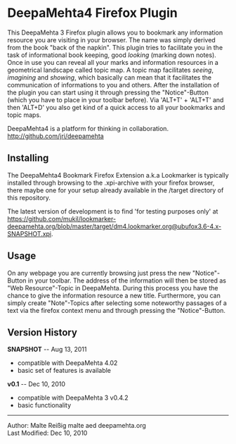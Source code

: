 
DeepaMehta4 Firefox Plugin
===========================

This DeepaMehta 3 Firefox plugin allows you to bookmark any information resource you are visiting in your browser. The name was simply derived from the book "back of the napkin". This plugin tries to facilitate you in the task of informational book keeping, good _looking_ (marking down notes). Once in use you can reveal all your marks and information resources in a geometrical landscape called topic map. A topic map facilitates _seeing_, _imagining_ and _showing_, which basically can mean that it facilitates the communication of informations to you and others. After the installation of the plugin you can start using it through pressing the "Notice"-Button (which you have to place in your toolbar before). Via 'ALT+T' + 'ALT+T' and then 'ALT+D' you also get kind of a quick access to all your bookmarks and topic maps.

DeepaMehta4 is a platform for thinking in collaboration.
<http://github.com/jri/deepamehta>


Installing
----------

The DeepaMehta4 Bookmark Firefox Extension a.k.a Lookmarker is typically installed through browsing to the .xpi-archive with your firefox browser, there maybe one for your setup already available in the /target directory of this repository. 

The latest version of development is to find 'for testing purposes only' at <https://github.com/mukil/lookmarker-deepamehta.org/blob/master/target/dm4.lookmarker.org@ubufox3.6-4.x-SNAPSHOT.xpi>. 


Usage
-----

On any webpage you are currently browsing just press the new "Notice"-Button in your toolbar. The address of the information will then be stored as \"Web Resource\"-Topic in DeepaMehta. During this process you have the chance to give the information resource a new title. Furthermore, you can simply create \"Note\"-Topics after selecting some noteworthy passages of a text via the firefox context menu and through pressing the "Notice"-Button.


Version History
---------------

**SNAPSHOT** -- Aug 13, 2011
* compatible with DeepaMehta 4.02
* basic set of features is available

**v0.1** -- Dec 10, 2010

* compatible with DeepaMehta 3 v0.4.2
* basic functionality

------------
Author: Malte Reißig malte aed deepamehta.org  
Last Modified: Dec 10, 2010
